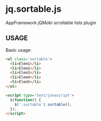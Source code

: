 jq.sortable.js
==============

AppFramework jQMobi scrollable lists plugin



USAGE
--------------
Basic usage:

```html
<ul class='sortable'>
  <li>Elem1</li>
  <li>Elem2</li>
  <li>Elem3</li>
  <li>Elem4</li>
  <li>Elem5</li>
</ul>

<script type='text/javascript'>
  $(function() {
    $('.sortable').sortable();
  });
</script>
```
